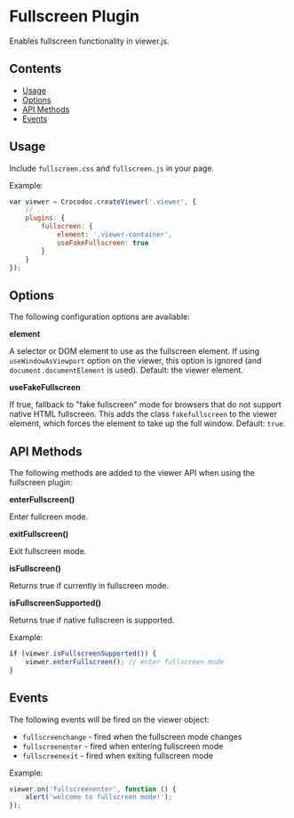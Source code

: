 # Fullscreen Plugin

Enables fullscreen functionality in viewer.js.

## Contents
* [Usage](#usage)
* [Options](#options)
* [API Methods](#api-methods)
* [Events](#events)


## Usage

Include `fullscreen.css` and `fullscreen.js` in your page.

Example:
```js
var viewer = Crocodoc.createViewer('.viewer', {
    // ...
    plugins: {
        fullscreen: {
            element: '.viewer-container',
            useFakeFullscreen: true
        }
    }
});
```


## Options

The following configuration options are available:

**element**

A selector or DOM element to use as the fullscreen element. If using `useWindowAsViewport` option on the viewer, this option is ignored (and `document.documentElement` is used). Default: the viewer element.

**useFakeFullscreen**

If true, fallback to "fake fullscreen" mode for browsers that do not support native HTML fullscreen. This adds the class `fakefullscreen` to the viewer element, which forces the element to take up the full window. Default: `true`.


## API Methods

The following methods are added to the viewer API when using the fullscreen plugin:

**enterFullscreen()**

Enter fullcreen mode.

**exitFullscreen()**

Exit fullscreen mode.

**isFullscreen()**

Returns true if currently in fullscreen mode.

**isFullscreenSupported()**

Returns true if native fullscreen is supported.

Example:
```js
if (viewer.isFullscreenSupported()) {
    viewer.enterFullscreen(); // enter fullscreen mode
}
```


## Events

The following events will be fired on the viewer object:

* `fullscreenchange` - fired when the fullscreen mode changes
* `fullscreenenter` - fired when entering fullscreen mode
* `fullscreenexit` - fired when exiting fullscreen mode

Example:
```js
viewer.on('fullscreenenter', function () {
    alert('welcome to fullscreen mode!');
});
```

